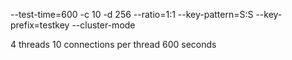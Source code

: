 --test-time=600
-c 10
-d 256
--ratio=1:1
--key-pattern=S:S
--key-prefix=testkey
--cluster-mode

4 threads
10 connections per thread
600 seconds